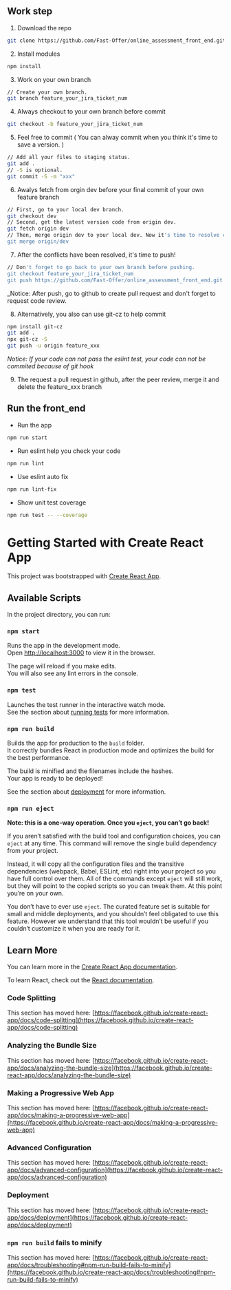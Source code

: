 ## Work step

1. Download the repo

```bash
git clone https://github.com/Fast-Offer/online_assessment_front_end.git
```

2. Install modules

```bash
npm install
```

3. Work on your own branch

```bash
// Create your own branch.
git branch feature_your_jira_ticket_num
```

4. Always checkout to your own branch before commit

```bash
git checkout -b feature_your_jira_ticket_num
```

5. Feel free to commit ( You can alway commit when you think it's time to save a version. )

```bash
// Add all your files to staging status.
git add .
// -S is optional.
git commit -S -m "xxx"
```

6. Awalys fetch from orgin dev before your final commit of your own feature branch

```bash
// First, go to your local dev branch.
git checkout dev
// Second, get the latest version code from origin dev.
git fetch origin dev
// Then, merge origin dev to your local dev. Now it's time to resolve conflicts if needed.
git merge origin/dev
```

7. After the conflicts have been resolved, it's time to push!

```bash
// Don't forget to go back to your own branch before pushing.
git checkout feature_your_jira_ticket_num
git push https://github.com/Fast-Offer/online_assessment_front_end.git
```

_Notice: After push, go to github to create pull request and don't forget to request code review.

8. Alternatively, you also can use git-cz to help commit

```bash
npm install git-cz
git add .
npx git-cz -S
git push -u origin feature_xxx
```

_Notice: If your code can not pass the eslint test, your code can not be commited
because of git hook_

9. The request a pull request in github, after the peer review, merge it
   and delete the feature_xxx branch

## Run the front_end

- Run the app

```bash
npm run start
```

- Run eslint help you check your code

```bash
npm run lint
```

- Use eslint auto fix

```bash
npm run lint-fix
```

- Show unit test coverage

```bash
npm run test -- --coverage
```

# Getting Started with Create React App

This project was bootstrapped with [Create React App](https://github.com/facebook/create-react-app).

## Available Scripts

In the project directory, you can run:

### `npm start`

Runs the app in the development mode.\
Open [http://localhost:3000](http://localhost:3000) to view it in the browser.

The page will reload if you make edits.\
You will also see any lint errors in the console.

### `npm test`

Launches the test runner in the interactive watch mode.\
See the section about [running tests](https://facebook.github.io/create-react-app/docs/running-tests) for more information.

### `npm run build`

Builds the app for production to the `build` folder.\
It correctly bundles React in production mode and optimizes the build for the best performance.

The build is minified and the filenames include the hashes.\
Your app is ready to be deployed!

See the section about [deployment](https://facebook.github.io/create-react-app/docs/deployment) for more information.

### `npm run eject`

**Note: this is a one-way operation. Once you `eject`, you can’t go back!**

If you aren’t satisfied with the build tool and configuration choices, you can `eject` at any time. This command will remove the single build dependency from your project.

Instead, it will copy all the configuration files and the transitive dependencies (webpack, Babel, ESLint, etc) right into your project so you have full control over them. All of the commands except `eject` will still work, but they will point to the copied scripts so you can tweak them. At this point you’re on your own.

You don’t have to ever use `eject`. The curated feature set is suitable for small and middle deployments, and you shouldn’t feel obligated to use this feature. However we understand that this tool wouldn’t be useful if you couldn’t customize it when you are ready for it.

## Learn More

You can learn more in the [Create React App documentation](https://facebook.github.io/create-react-app/docs/getting-started).

To learn React, check out the [React documentation](https://reactjs.org/).

### Code Splitting

This section has moved here: [https://facebook.github.io/create-react-app/docs/code-splitting](https://facebook.github.io/create-react-app/docs/code-splitting)

### Analyzing the Bundle Size

This section has moved here: [https://facebook.github.io/create-react-app/docs/analyzing-the-bundle-size](https://facebook.github.io/create-react-app/docs/analyzing-the-bundle-size)

### Making a Progressive Web App

This section has moved here: [https://facebook.github.io/create-react-app/docs/making-a-progressive-web-app](https://facebook.github.io/create-react-app/docs/making-a-progressive-web-app)

### Advanced Configuration

This section has moved here: [https://facebook.github.io/create-react-app/docs/advanced-configuration](https://facebook.github.io/create-react-app/docs/advanced-configuration)

### Deployment

This section has moved here: [https://facebook.github.io/create-react-app/docs/deployment](https://facebook.github.io/create-react-app/docs/deployment)

### `npm run build` fails to minify

This section has moved here: [https://facebook.github.io/create-react-app/docs/troubleshooting#npm-run-build-fails-to-minify](https://facebook.github.io/create-react-app/docs/troubleshooting#npm-run-build-fails-to-minify)
